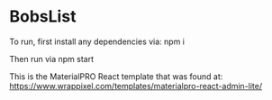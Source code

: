 # BobsList

To run, first install any dependencies via: npm i

Then run via npm start

This is the MaterialPRO React template that was found at:
https://www.wrappixel.com/templates/materialpro-react-admin-lite/
